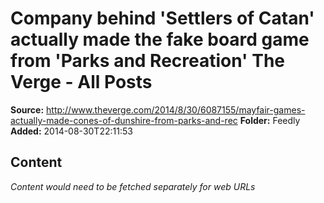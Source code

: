 # Company behind 'Settlers of Catan' actually made the fake board game from 'Parks and Recreation' The Verge - All Posts

**Source:** http://www.theverge.com/2014/8/30/6087155/mayfair-games-actually-made-cones-of-dunshire-from-parks-and-rec
**Folder:** Feedly
**Added:** 2014-08-30T22:11:53




## Content
*Content would need to be fetched separately for web URLs*

